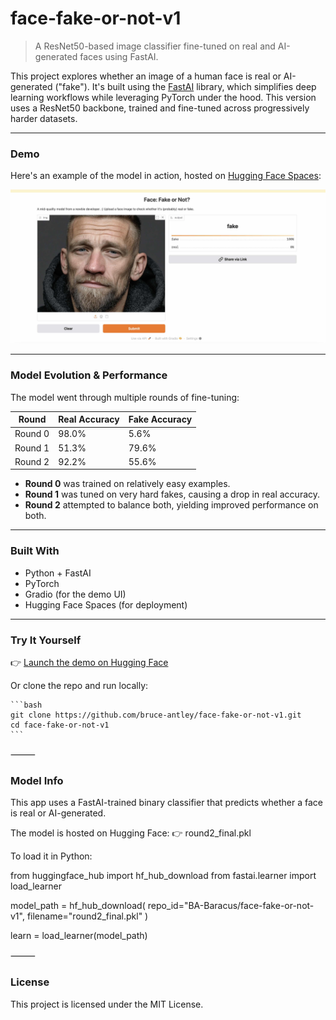 
# face-fake-or-not-v1

> A ResNet50-based image classifier fine-tuned on real and AI-generated faces using FastAI.

This project explores whether an image of a human face is real or AI-generated ("fake"). It's built using the [FastAI](https://www.fast.ai) library, which simplifies deep learning workflows while leveraging PyTorch under the hood. This version uses a ResNet50 backbone, trained and fine-tuned across progressively harder datasets.

---

### Demo

Here's an example of the model in action, hosted on [Hugging Face Spaces](https://huggingface.co/spaces/BA-Baracus/face_fake_or_not_v1):

![Gradio Interface](face_fake_or_not_gradio.jpg)

---

### Model Evolution & Performance

The model went through multiple rounds of fine-tuning:

| Round     | Real Accuracy | Fake Accuracy |
|-----------|---------------|----------------|
| Round 0   | 98.0%         | 5.6%           |
| Round 1   | 51.3%         | 79.6%          |
| Round 2   | 92.2%         | 55.6%          |

- **Round 0** was trained on relatively easy examples.
- **Round 1** was tuned on very hard fakes, causing a drop in real accuracy.
- **Round 2** attempted to balance both, yielding improved performance on both.

---

### Built With

- Python + FastAI
- PyTorch
- Gradio (for the demo UI)
- Hugging Face Spaces (for deployment)

---

### Try It Yourself

👉 [Launch the demo on Hugging Face](https://huggingface.co/spaces/BA-Baracus/face_fake_or_not_v1)

Or clone the repo and run locally:

<pre><code>```bash
git clone https://github.com/bruce-antley/face-fake-or-not-v1.git
cd face-fake-or-not-v1
```</code></pre>


⸻
### Model Info

This app uses a FastAI-trained binary classifier that predicts whether a face is real or AI-generated.

The model is hosted on Hugging Face:
👉 round2_final.pkl

To load it in Python:

from huggingface_hub import hf_hub_download
from fastai.learner import load_learner

model_path = hf_hub_download(
    repo_id="BA-Baracus/face-fake-or-not-v1",
    filename="round2_final.pkl"
)

learn = load_learner(model_path)


⸻

### License

This project is licensed under the MIT License.

